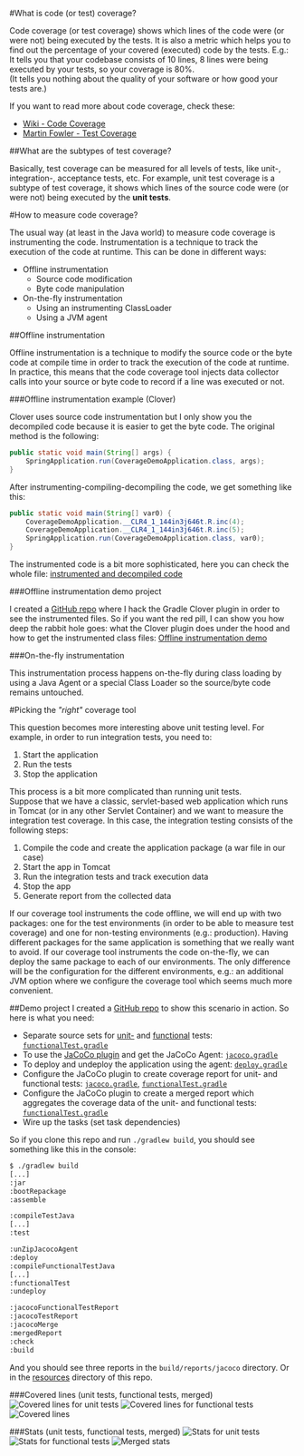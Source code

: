 #What is code (or test) coverage?

Code coverage (or test coverage) shows which lines of the code were (or were not) being executed by the tests. It is also a metric which helps you to find out the percentage of your covered (executed) code by the tests. E.g.: It tells you that your codebase consists of 10 lines, 8 lines were being executed by your tests, so your coverage is 80%.  
(It tells you nothing about the quality of your software or how good your tests are.)

If you want to read more about code coverage, check these:

- [Wiki - Code Coverage](https://en.wikipedia.org/wiki/Code_coverage)
- [Martin Fowler - Test Coverage](http://martinfowler.com/bliki/TestCoverage.html)

##What are the subtypes of test coverage?

Basically, test coverage can be measured for all levels of tests, like unit-, integration-, acceptance tests, etc.
For example, unit test coverage is a subtype of test coverage, it shows which lines of the source code were (or were not) being executed by the **unit tests**.

#How to measure code coverage?

The usual way (at least in the Java world) to measure code coverage is instrumenting the code. Instrumentation is a technique to track the execution of the code at runtime. This can be done in different ways:

- Offline instrumentation
  - Source code modification
  - Byte code manipulation
- On-the-fly instrumentation
  - Using an instrumenting ClassLoader
  - Using a JVM agent

##Offline instrumentation

Offline instrumentation is a technique to modify the source code or the byte code at compile time in order to track the execution of the code at runtime. In practice, this means that the code coverage tool injects data collector calls into your source or byte code to record if a line was executed or not.

###Offline instrumentation example (Clover)

Clover uses source code instrumentation but I only show you the decompiled code because it is easier to get the byte code.
The original method is the following:
```java
public static void main(String[] args) {
    SpringApplication.run(CoverageDemoApplication.class, args);
}
```

After instrumenting-compiling-decompiling the code, we get something like this:
```java
public static void main(String[] var0) {
    CoverageDemoApplication.__CLR4_1_144in3j646t.R.inc(4);
    CoverageDemoApplication.__CLR4_1_144in3j646t.R.inc(5);
    SpringApplication.run(CoverageDemoApplication.class, var0);
}
```

The instrumented code is a bit more sophisticated, here you can check the whole file: [instrumented and decompiled code](https://github.com/jonatan-ivanov/coverage-demo/tree/master/clover-instrumentation)

###Offline instrumentation demo project

I created a [GitHub repo](https://github.com/jonatan-ivanov/coverage-demo) where I hack the Gradle Clover plugin in order to see the instrumented files. So if you want the red pill, I can show you how deep the rabbit hole goes: what the Clover plugin does under the hood and how to get the instrumented class files: [Offline instrumentation demo](https://github.com/jonatan-ivanov/coverage-demo/blob/master/Offline_instrumentation_demo.md)

###On-the-fly instrumentation

This instrumentation process happens on-the-fly during class loading by using a Java Agent or a special Class Loader so the source/byte code remains untouched.

#Picking the *"right"* coverage tool

This question becomes more interesting above unit testing level. For example, in order to run integration tests, you need to:
  1. Start the application
  2. Run the tests
  3. Stop the application

This process is a bit more complicated than running unit tests.  
Suppose that we have a classic, servlet-based web application which runs in Tomcat (or in any other Servlet Container) and we want to measure the integration test coverage.
In this case, the integration testing consists of the following steps:
  1. Compile the code and create the application package (a war file in our case)
  2. Start the app in Tomcat
  3. Run the integration tests and track execution data
  4. Stop the app
  5. Generate report from the collected data

If our coverage tool instruments the code offline, we will end up with two packages: one for the test environments (in order to be able to measure test coverage) and one for non-testing environments (e.g.: production). Having different packages for the same application is something that we really want to avoid.
If our coverage tool instruments the code on-the-fly, we can deploy the same package to each of our environments. The only difference will be the configuration for the different environments, e.g.: an additional JVM option where we configure the coverage tool which seems much more convenient.

##Demo project
I created a [GitHub repo](https://github.com/jonatan-ivanov/coverage-demo) to show this scenario in action. So here is what you need:
- Separate source sets for [unit-](https://github.com/jonatan-ivanov/coverage-demo/tree/master/src/test/java/com/example/controller) and [functional](https://github.com/jonatan-ivanov/coverage-demo/tree/master/src/functionalTest/java/com/example/controller) tests: [`functionalTest.gradle`](https://github.com/jonatan-ivanov/coverage-demo/blob/master/gradle/functionalTest.gradle)
- To use the [JaCoCo plugin](https://docs.gradle.org/current/userguide/jacoco_plugin.html) and get the JaCoCo Agent: [`jacoco.gradle`](https://github.com/jonatan-ivanov/coverage-demo/blob/master/gradle/jacoco.gradle)
- To deploy and undeploy the application using the agent: [`deploy.gradle`](https://github.com/jonatan-ivanov/coverage-demo/blob/master/gradle/deploy.gradle)
- Configure the JaCoCo plugin to create coverage report for unit- and functional tests: [`jacoco.gradle`](https://github.com/jonatan-ivanov/coverage-demo/blob/master/gradle/jacoco.gradle),  [`functionalTest.gradle`](https://github.com/jonatan-ivanov/coverage-demo/blob/master/gradle/functionalTest.gradle)
- Configure the JaCoCo plugin to create a merged report which aggregates the coverage data of the unit- and functional tests: [`functionalTest.gradle`](https://github.com/jonatan-ivanov/coverage-demo/blob/master/gradle/functionalTest.gradle)
- Wire up the tasks (set task dependencies)

So if you clone this repo and run `./gradlew build`, you should see something like this in the console:
```txt
$ ./gradlew build
[...]
:jar
:bootRepackage
:assemble

:compileTestJava
[...]
:test

:unZipJacocoAgent
:deploy
:compileFunctionalTestJava
[...]
:functionalTest
:undeploy

:jacocoFunctionalTestReport
:jacocoTestReport
:jacocoMerge
:mergedReport
:check
:build
```

And you should see three reports in the `build/reports/jacoco` directory. Or in the [resources](https://github.com/jonatan-ivanov/articles/tree/master/Code_coverage_not_only_for_Unit_tests/resources) directory of this repo.

###Covered lines (unit tests, functional tests, merged)
![Covered lines for unit tests](https://raw.githubusercontent.com/jonatan-ivanov/articles/master/Code_coverage_not_only_for_Unit_tests/resources/screenshots/unit-tests-code.png)
![Covered lines for functional tests](https://raw.githubusercontent.com/jonatan-ivanov/articles/master/Code_coverage_not_only_for_Unit_tests/resources/screenshots/functional-tests-code.png)
![Covered lines](https://raw.githubusercontent.com/jonatan-ivanov/articles/master/Code_coverage_not_only_for_Unit_tests/resources/screenshots/merged-code.png)

###Stats (unit tests, functional tests, merged)
![Stats for unit tests](https://raw.githubusercontent.com/jonatan-ivanov/articles/master/Code_coverage_not_only_for_Unit_tests/resources/screenshots/unit-tests-stats.png)
![Stats for functional tests](https://raw.githubusercontent.com/jonatan-ivanov/articles/master/Code_coverage_not_only_for_Unit_tests/resources/screenshots/functional-tests-stats.png)
![Merged stats](https://raw.githubusercontent.com/jonatan-ivanov/articles/master/Code_coverage_not_only_for_Unit_tests/resources/screenshots/merged-stats.png)
